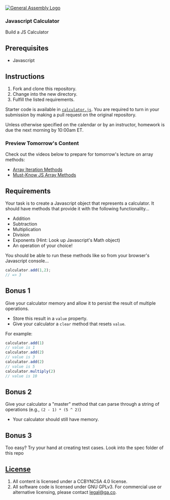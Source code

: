 [![General Assembly Logo](https://camo.githubusercontent.com/1a91b05b8f4d44b5bbfb83abac2b0996d8e26c92/687474703a2f2f692e696d6775722e636f6d2f6b6538555354712e706e67)](https://generalassemb.ly/education/web-development-immersive)

### Javascript Calculator

Build a JS Calculator

## Prerequisites

-   Javascript

## Instructions

1.  Fork and clone this repository.
1.  Change into the new directory.
1.  Fulfill the listed requirements.

Starter code is available in [`calculator.js`](calculator.js). You are required to turn in your submission by making a pull request on the original repository.

Unless otherwise specified on the calendar or by an instructor, homework is due the next morning by 10:00am ET. 

### Preview Tomorrow's Content

Check out the videos below to prepare for tomorrow's lecture on array methods: 

- [Array Iteration Methods](https://www.youtube.com/watch?v=Urwzk6ILvPQ)
- [Must-Know JS Array Methods](https://www.youtube.com/watch?v=R8rmfD9Y5-c&vl=en-US)

## Requirements

Your task is to create a Javascript object that represents a calculator. It should have methods that provide it with the following functionality...

- Addition
- Subtraction
- Multiplication
- Division
- Exponents (Hint: Look up Javascript's Math object)
- An operation of your choice!

You should be able to run these methods like so from your browser's Javascript console...

```js
calculator.add(1,2);
// => 3
```

## Bonus 1
Give your calculator memory and allow it to persist the result of multiple operations.
* Store this result in a `value` property.
* Give your calculator a `clear` method that resets `value`.

For example:

```js
calculator.add(1)
// value is 1
calculator.add(2)
// value is 3
calculator.add(2)
// value is 5
calculator.multiply(2)
// value is 10
```
## Bonus 2

Give your calculator a "master" method that can parse through a string of operations (e.g., `(2 - 1) * (5 ^ 2)`)
* Your calculator should still have memory.

## Bonus 3 

Too easy? Try your hand at creating test cases. Look into the spec folder of this repo

## [License](LICENSE)

1.  All content is licensed under a CC­BY­NC­SA 4.0 license.
2.  All software code is licensed under GNU GPLv3. For commercial use or
    alternative licensing, please contact legal@ga.co.
